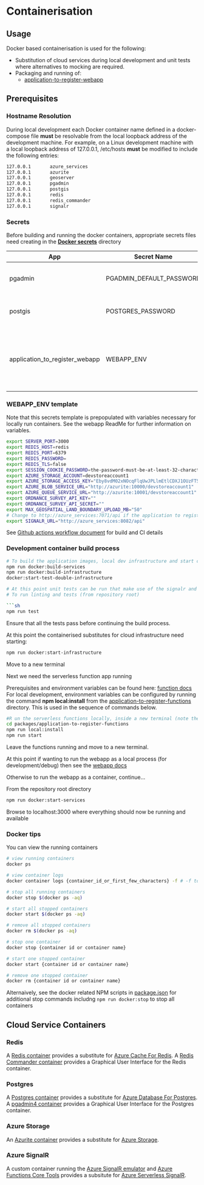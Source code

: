 # Containerisation

## Usage

Docker based containerisation is used for the following:

* Substitution of cloud services during local development and unit tests where alternatives to mocking are required.
* Packaging and running of:
  * [application-to-register-webapp](../packages/application-to-register-webapp)

## Prerequisites

### Hostname Resolution

During local development each Docker container name defined in a docker-compose file **must** be resolvable from the local loopback address of
the development machine. For example, on a Linux development machine with a local loopback address of 127.0.0.1, /etc/hosts **must** be modified
to include the following entries:

```sh
127.0.0.1       azure_services
127.0.0.1       azurite
127.0.0.1       geoserver
127.0.0.1       pgadmin
127.0.0.1       postgis
127.0.0.1       redis
127.0.0.1       redis_commander
127.0.0.1       signalr
```

### Secrets

Before building and running the docker containers, appropriate secrets files need creating in the [**Docker secrets**](../docker/secrets/) directory

| App | Secret Name | Notes |
| ----------- | ----------- | ----------- |
| pgadmin | PGADMIN_DEFAULT_PASSWORD | In the Docker secrets directory, create a file called PGADMIN_DEFAULT_PASSWORD containing the password |
| postgis | POSTGRES_PASSWORD | In the Docker secrets directory, create a file called POSTGRES_PASSWORD containing the password |
| application_to_register_webapp | WEBAPP_ENV | In the Docker secrets directory, create a file called WEBAPP_ENV containing the template below. For local development, this can be achieved by running the command **npm local:install** from the [application-to-register-webapp](../packages/application-to-register-webapp/) directory. |

### WEBAPP_ENV template

Note that this secrets template is prepopulated with variables necessary for locally run containers. See the webapp ReadMe for further information on variables.

```bash
export SERVER_PORT=3000
export REDIS_HOST=redis
export REDIS_PORT=6379
export REDIS_PASSWORD=
export REDIS_TLS=false
export SESSION_COOKIE_PASSWORD=the-password-must-be-at-least-32-characters-long
export AZURE_STORAGE_ACCOUNT=devstoreaccount1
export AZURE_STORAGE_ACCESS_KEY="Eby8vdM02xNOcqFlqUwJPLlmEtlCDXJ1OUzFT50uSRZ6IFsuFq2UVErCz4I6tq/K1SZFPTOtr/KBHBeksoGMGw=="
export AZURE_BLOB_SERVICE_URL="http://azurite:10000/devstoreaccount1"
export AZURE_QUEUE_SERVICE_URL="http://azurite:10001/devstoreaccount1"
export ORDNANCE_SURVEY_API_KEY=""
export ORDNANCE_SURVEY_API_SECRET=""
export MAX_GEOSPATIAL_LAND_BOUNDARY_UPLOAD_MB="50"
# Change to http://azure_services:7071/api if the application to register web application is running in a container.
export SIGNALR_URL="http://azure_services:8082/api"
```

See [Github actions workflow document](../.github/workflows/build.yaml) for build and CI details

### Development container build process

```sh
# To build the application images, local dev infrastructure and start containers locally that support development
npm run docker:build-services
npm run docker:build-infrastructure
docker:start-test-double-infrastructure

# At this point unit tests can be run that make use of the signalr and azurite containers for test doubles.
# To run linting and tests (from repository root)

```sh
npm run test
```

Ensure that all the tests pass before continuing the build process.

At this point the containerised substitutes for cloud infrastructure need starting:

```sh
npm run docker:start-infrastructure
```

Move to a new terminal

Next we need the serverless function app running

Prerequisites and environment variables can be found here: [function docs](../packages/application-to-register-functions/README.md)
For local development, environment variables can be configured by running the command **npm local:install** from the
[application-to-register-functions](../packages/application-to-register-functions/) directory. This is used in the sequence of commands below.

```sh
#R un the serverless functions locally, inside a new terminal (note there is no current containerisation support for the serverless functions)
cd packages/application-to-register-functions
npm run local:install
npm run start
```

Leave the functions running and move to a new terminal.

At this point if wanting to run the webapp as a local process (for development/debug) then see the [webapp docs](../packages/application-to-register-webapp/README.md)

Otherwise to run the webapp as a container, continue...

From the repository root directory

```sh
npm run docker:start-services
```

Browse to localhost:3000 where everything should now be running and available

### Docker tips

You can view the running containers

```sh
# view running containers
docker ps

# view container logs
docker container logs {container_id_or_first_few_characters} -f # -f to watch log output

# stop all running containers
docker stop $(docker ps -aq)

# start all stopped containers
docker start $(docker ps -aq)

# remove all stopped containers
docker rm $(docker ps -aq)

# stop one container
docker stop {container id or container name}

# start one stopped container
docker start {container id or container name}

# remove one stopped container
docker rm {container id or container name}
```

Alternaively, see the docker related NPM scripts in [package.json](../package.json) for additional stop commands includng `npm run docker:stop` to stop all containers

## Cloud Service Containers

### Redis

A [Redis container](https://hub.docker.com/_/redis/) provides a substitute for [Azure Cache For Redis](https://azure.microsoft.com/en-gb/services/cache/). A [Redis Commander container](https://hub.docker.com/r/rediscommander/redis-commander/#!) provides a Graphical User Interface for the Redis container.

### Postgres

A [Postgres container](https://hub.docker.com/_/postgres/) provides a substitute for [Azure Database For Postgres](https://azure.microsoft.com/en-gb/services/postgresql/). A [pgadmin4 container](https://hub.docker.com/r/dpage/pgadmin4/#!) provides a Graphical User Interface for the Postgres container.

### Azure Storage

An [Azurite container](https://hub.docker.com/_/microsoft-azure-storage-azurite) provides a substitute for [Azure Storage](https://docs.microsoft.com/en-us/azure/storage/common/storage-introduction).

### Azure SignalR

A custom container running the [Azure SignalR emulator](https://github.com/Azure/azure-signalr/blob/dev/docs/emulator.md) and [Azure Functions Core Tools](https://docs.microsoft.com/en-us/azure/azure-functions/functions-run-local) provides a subsitute for [Azure Serverless SignalR](https://docs.microsoft.com/en-us/azure/azure-signalr/signalr-quickstart-azure-functions-javascript).
